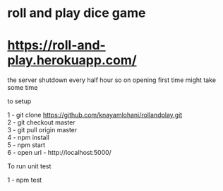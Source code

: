 # roll and play dice game


# https://roll-and-play.herokuapp.com/
the server shutdown every half hour so on opening first time might take some time


to setup 

1 - git clone https://github.com/knayamlohani/rollandplay.git <br/>
2 - git checkout master<br/>
3 - git pull origin master<br/>
4 - npm install<br/>
5 - npm start<br/>
6 - open url -  http://localhost:5000/ <br/>

To run unit test <br/>

1 - npm test<br/>
 
